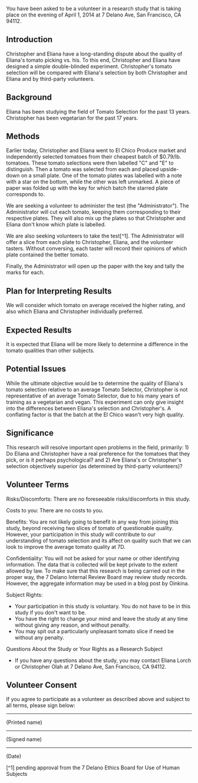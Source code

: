 You have been asked to be a volunteer in a research study that is taking place on the evening of April 1, 2014 at 7 Delano Ave, San Francisco, CA 94112. 

Introduction
-----------------
Christopher and Eliana have a long-standing dispute about the quality of Eliana's tomato picking vs. his. To this end, Christopher and Eliana have designed a simple double-blinded experiment. Christopher's tomato selection will be compared with Eliana's selection by both Christopher and Eliana and by third-party volunteers. 

Background
------------------
Eliana has been studying the field of Tomato Selection for the past 13 years. Christopher has been vegetarian for the past 17 years.

Methods
------------
Earlier today, Christopher and Eliana went to El Chico Produce market and independently selected tomatoes from their cheapest batch of $0.79/lb. tomatoes. These tomato selections were then labelled "C" and "E" to distinguish. Then a tomato was selected from each and placed upside-down on a small plate. One of the tomato plates was labelled with a note with a star on the bottom, while the other was left unmarked. A piece of paper was folded up with the key for which batch the starred plate corresponds to. 

We are seeking a volunteer to administer the test (the "Administrator"). The Administrator will cut each tomato, keeping them corresponding to their respective plates. They will also mix up the plates so that Christopher and Eliana don't know which plate is labelled. 

We are also seeking volunteers to take the test[^1]. The Administrator will offer a slice from each plate to Christopher, Eliana, and the volunteer tasters. Without conversing, each taster will record their opinions of which plate contained the better tomato. 

Finally, the Administrator will open up the paper with the key and tally the marks for each. 

Plan for Interpreting Results
----------------------------------------
We will consider which tomato on average received the higher rating, and also which Eliana and Christopher individually preferred.

Expected Results
--------------------------
It is expected that Eliana will be more likely to determine a difference in the tomato qualities than other subjects. 

Potential Issues
-----------------------
While the ultimate objective would be to determine the quality of Eliana's tomato selection relative to an average Tomato Selector, Christopher is not representative of an average Tomato Selector, due to his many years of training as a vegetarian and vegan. This experiment can only give insight into the differences between Eliana's selection and Christopher's. A conflating factor is that the batch at the El Chico wasn't very high quality.

Significance
------------------
This research will resolve important open problems in the field, primarily: 1) Do Eliana and Christopher have a real preference for the tomatoes that they pick, or is it perhaps psychological? and 2) Are Eliana's or Christopher's selection objectively superior (as determined by third-party volunteers)?

Volunteer Terms
-------------------------

Risks/Discomforts:
There are no foreseeable risks/discomforts in this study.

Costs to you:
There are no costs to you.

Benefits: 
You are not likely going to benefit in any way from joining this study, beyond receiving two slices of tomato of questionable quality. However, your participation in this study will contribute to our understanding of tomato selection and its affect on quality such that we can look to improve the average tomato quality at 7D.

Confidentiality:
You will not be asked for your name or other identifying information. The data that is collected will be kept private to the extent allowed by law. To make sure that this research is being carried out in the proper way, the 7 Delano Internal Review Board may review study records. However, the aggregate information may be used in a blog post by Oinkina.

Subject Rights:
* Your participation in this study is voluntary. You do not have to be in this study if you don't want to be.
* You have the right to change your mind and leave the study at any time without giving any reason, and without penalty. 
* You may spit out a particularly unpleasant tomato slice if need be without any penalty.

Questions About the Study or Your Rights as a Research Subject
* If you have any questions about the study, you may contact Eliana Lorch or Christopher Olah at 7 Delano Ave, San Francisco, CA 94112.


Volunteer Consent
-----------------------

If you agree to participate as a volunteer as described above and subject to all terms, please sign below:

___________________________
(Printed name)

___________________________
(Signed name)

___________________________
(Date)



[^1] pending approval from the 7 Delano Ethics Board for Use of Human Subjects